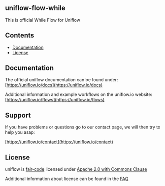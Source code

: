 uniflow-flow-while
------------------

This is official While Flow for Uniflow

## Contents

- [Documentation](#documentation)
- [License](#license)

## Documentation

The official uniflow documentation can be found under: [https://uniflow.io/docs](https://uniflow.io/docs)

Additional information and example workflows on the uniflow.io website: [https://uniflow.io/flows](https://uniflow.io/flows)


## Support

If you have problems or questions go to our contact page, we will then try to help you asap:

[https://uniflow.io/contact](https://uniflow.io/contact)

## License

uniflow is [fair-code](http://faircode.io) licensed under [Apache 2.0 with Commons Clause](https://github.com/uniflow-io/uniflow/blob/main/LICENSE.md)

Additional information about license can be found in the [FAQ](https://uniflow.io/docs/faq#which-license-does-uniflow-use)
